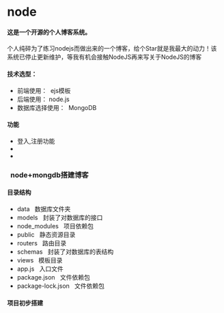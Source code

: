 # node
<h4>这是一个开源的个人博客系统。</h4>
<p>个人纯碎为了练习nodejs而做出来的一个博客，给个Star就是我最大的动力！该系统已停止更新维护，等我有机会接触NodeJS再来写关于NodeJS的博客</p>
<h4>技术选型：</h4>
<ul>
  <li>前端使用： &nbsp;ejs模板</li>
  <li>后端使用：&nbsp;node.js</li>
  <li>数据库选择使用： &nbsp;MongoDB</li>
</ul>
<h4>功能</h4>
<ul>
  <li>登入,注册功能</li>
  <li></li>
  <li></li>
</ul>
<h3>&nbsp;&nbsp;node+mongdb搭建博客</h3>
<h4>目录结构</h4>
<ul>
 <li>data&nbsp;&nbsp;&nbsp;数据库文件夹</li>
  <li> models&nbsp;&nbsp;&nbsp;封装了对数据库的接口</li> 
	<li>node_modules&nbsp;&nbsp;&nbsp;项目依赖包</li>
  <li>public&nbsp;&nbsp;&nbsp;静态资源目录</li> 
	<li>routers&nbsp;&nbsp;&nbsp;路由目录</li>
  <li>schemas&nbsp;&nbsp;&nbsp;封装了对数据库的表结构</li> 
	<li>views&nbsp;&nbsp;&nbsp;模板目录</li>
  <li> app.js&nbsp;&nbsp;&nbsp;入口文件</li>
	<li> package.json&nbsp;&nbsp;&nbsp;文件依赖包</li>
  <li> package-lock.json&nbsp;&nbsp;&nbsp;文件依赖包</li>
</ul>
<h4>项目初步搭建</h4>









